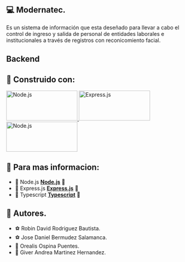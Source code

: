 ## :computer: Modernatec. 
Es un sistema de información que esta deseñado para llevar a cabo el control de ingreso y salida de personal de entidades laborales e institucionales a través de registros con reconicomiento facial.

## Backend

## :construction_worker: Construido con:
<a href="https://nodejs.org/es/download/" target="_blank"> <img src="https://xurxodev.com/content/images/2015/12/Node-js-Logo.png" alt="Node.js" width="190" height="80"/> </a> <a href="https://programmerclick.com/article/1594856922/" target="_blank"> <img src="https://www.geekandjob.com/uploads/wiki/2e5b0058b2d38158b21439fe06e9b8fabe3cb139.png" alt="Express.js" width="190" height="80"/> </a> <a href="https://apuntes.de/typescript/instalacion-de-typescript/#gsc.tab=0" target="_blank"> <img src="https://miro.medium.com/max/1400/1*pVC_16G2Mv_vK28obTPF5A.png" alt="Node.js" width="190" height="80"/> </a>

## :pushpin: Para mas informacion:
* :hammer: Node.js **[Node.js](https://nodejs.org/es/download/)** :round_pushpin:
* :hammer: Express.js **[Express.js](https://expressjs.com/es/starter/installing.html)** :round_pushpin:
* :hammer: Typescript **[Typescript](https://apuntes.de/typescript/instalacion-de-typescript/#gsc.tab=0)** :round_pushpin:


## :memo: Autores. 
* :soccer: Robin David Rodriguez Bautista.
* :soccer: Jose Daniel Bermudez Salamanca.
* :ribbon: Orealis Ospina Puentes.
* :ribbon: Giver Andrea Martinez Hernandez.
